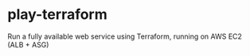 # play-terraform

Run a fully available web service using Terraform, running on AWS EC2 (ALB + ASG)
